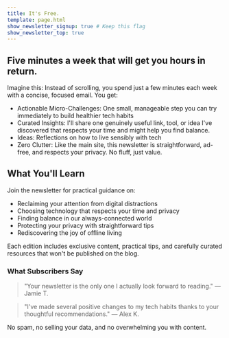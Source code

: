 ```yaml
---
title: It's Free.
template: page.html
show_newsletter_signup: true # Keep this flag
show_newsletter_top: true
---
```


## Five minutes a week that will get you hours in return.

Imagine this: Instead of scrolling, you spend just a few minutes each week with a concise, focused email. You get:

- Actionable Micro-Challenges: One small, manageable step you can try immediately to build healthier tech habits
- Curated Insights: I'll share one genuinely useful link, tool, or idea I've discovered that respects your time and might help you find balance.
- Ideas: Reflections on how to live sensibly with tech
- Zero Clutter: Like the main site, this newsletter is straightforward, ad-free, and respects your privacy. No fluff, just value.


## What You'll Learn

Join the newsletter for practical guidance on:

- Reclaiming your attention from digital distractions
- Choosing technology that respects your time and privacy
- Finding balance in our always-connected world
- Protecting your privacy with straightforward tips
- Rediscovering the joy of offline living

Each edition includes exclusive content, practical tips, and carefully curated resources that won't be published on the blog.

### What Subscribers Say

> "Your newsletter is the only one I actually look forward to reading." — Jamie T.

> "I've made several positive changes to my tech habits thanks to your thoughtful recommendations." — Alex K.

No spam, no selling your data, and no overwhelming you with content.
